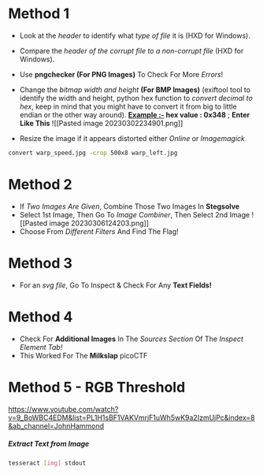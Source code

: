 # Method 1
- Look at the *header* to identify what *type of file* it is (HXD for Windows). 
- Compare the *header of the corrupt file to a non-corrupt file* (HXD for Windows). 
- Use **pngchecker (For PNG Images)** To Check For More *Errors*!
- Change the *bitmap width and height* **(For BMP Images)** (exiftool tool to identify the width and height, python hex function to *convert decimal to hex*, keep in mind that you might have to convert it from big to little endian or the other way around).
**<u>Example :-</u>
hex value : 0x348** ; **Enter Like This**    ![[Pasted image 20230302234901.png]]

- Resize the image if it appears distorted either *Online* or *Imagemagick*
```sh
convert warp_speed.jpg -crop 500x8 warp_left.jpg
```


# Method 2
- If *Two Images Are Given*, Combine Those Two Images In **Stegsolve**
- Select 1st Image, Then Go To *Image Combiner*, Then Select 2nd Image
![[Pasted image 20230306124203.png]]
- Choose From *Different Filters* And Find The Flag!



# Method 3
- For an *svg file*, Go To Inspect & Check For Any **Text Fields!**



# Method 4
- Check For **Additional Images** In The *Sources Section* Of The *Inspect Element Tab!*
- This Worked For The **Milkslap** picoCTF

# Method 5 - RGB Threshold
https://www.youtube.com/watch?v=9_BoWBC4EDM&list=PL1H1sBF1VAKVmrjF1uWh5wK9a2IzmUjPc&index=8&ab_channel=JohnHammond


##### Extract Text from Image
```sh
tesseract [img] stdout
```
